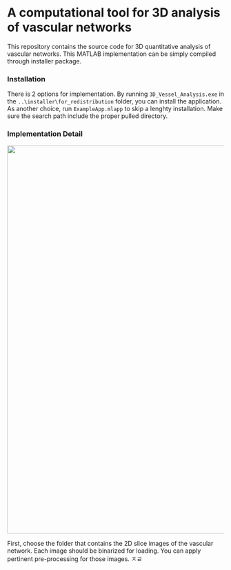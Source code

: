 # A computational tool for 3D analysis of vascular networks 

This repository contains the source code for 3D quantitative analysis of vascular networks. This MATLAB implementation can be simply compiled through installer package. 

### Installation
There is 2 options for implementation. By running `3D_Vessel_Analysis.exe` in the `..\installer\for_redistribution` folder, you can install the application. As another choice, run `ExampleApp.mlapp` to skip a lenghty installation. Make sure the search path include the proper pulled directory.


### Implementation Detail
<img src="https://user-images.githubusercontent.com/86834176/193609517-ee0f14b9-c7d8-448d-8148-49b5341fa92c.png" width="900">


First, choose the folder that contains the 2D slice images of the vascular network. Each image should be binarized for loading. You can apply pertinent pre-processing for those images. ㅈㄹ
